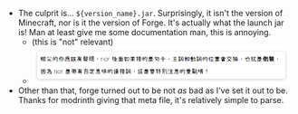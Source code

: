 - The culprit is... `${version_name}.jar`. Surprisingly, it isn't the version of Minecraft, nor is it the version of Forge. It's actually what the launch jar is! Man at least give me some documentation man, this is annoying.
	- (this is "not" relevant)
	- ![image.png](../assets/image_1691306539494_0.png)
- Other than that, forge turned out to be not *as* bad as I've set it out to be. Thanks for modrinth giving that meta file, it's relatively simple to parse.